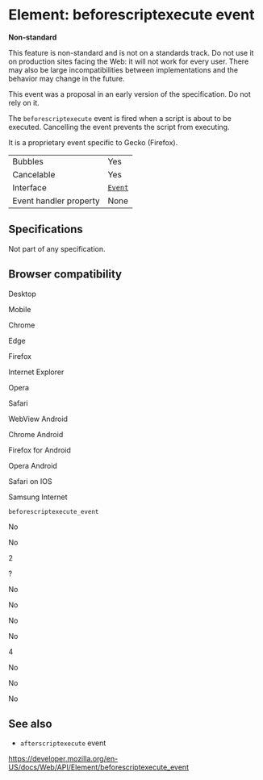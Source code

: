 Element: beforescriptexecute event
==================================

**Non-standard**

This feature is non-standard and is not on a standards track. Do not use it on production sites facing the Web: it will not work for every user. There may also be large incompatibilities between implementations and the behavior may change in the future.

This event was a proposal in an early version of the specification. Do not rely on it.

The `beforescriptexecute` event is fired when a script is about to be executed. Cancelling the event prevents the script from executing.

It is a proprietary event specific to Gecko (Firefox).

<table><tbody><tr class="odd"><td>Bubbles</td><td>Yes</td></tr><tr class="even"><td>Cancelable</td><td>Yes</td></tr><tr class="odd"><td>Interface</td><td><a href="../event"><code>Event</code></a></td></tr><tr class="even"><td>Event handler property</td><td>None</td></tr></tbody></table>

Specifications
--------------

Not part of any specification.

Browser compatibility
---------------------

Desktop

Mobile

Chrome

Edge

Firefox

Internet Explorer

Opera

Safari

WebView Android

Chrome Android

Firefox for Android

Opera Android

Safari on IOS

Samsung Internet

`beforescriptexecute_event`

No

No

2

?

No

No

No

No

4

No

No

No

See also
--------

-   `afterscriptexecute` event

<a href="https://developer.mozilla.org/en-US/docs/Web/API/Element/beforescriptexecute_event" class="_attribution-link">https://developer.mozilla.org/en-US/docs/Web/API/Element/beforescriptexecute_event</a>
